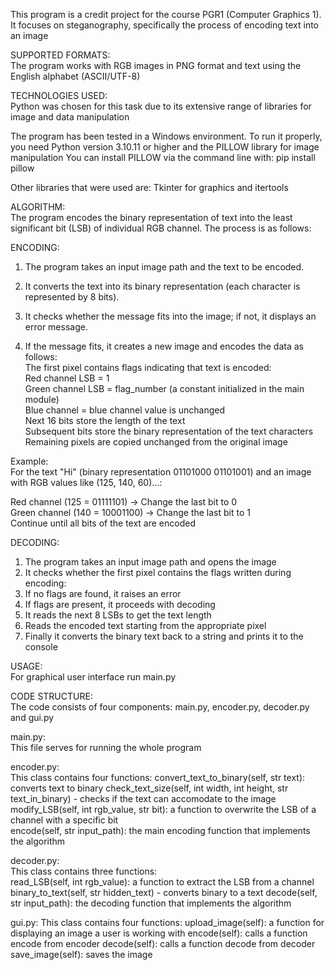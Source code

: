 This program is a credit project for the course PGR1 (Computer Graphics 1). It focuses on steganography, specifically the process of encoding text into an image

SUPPORTED FORMATS:  
The program works with RGB images in PNG format and text using the English alphabet (ASCII/UTF-8)

TECHNOLOGIES USED:  
Python was chosen for this task due to its extensive range of libraries for image and data manipulation

The program has been tested in a Windows environment. To run it properly, you need Python version 3.10.11 or higher and the PILLOW library for image manipulation
You can install PILLOW via the command line with: pip install pillow

Other libraries that were used are: Tkinter for graphics and itertools

ALGORITHM:  
The program encodes the binary representation of text into the least significant bit (LSB) of individual RGB channel. The process is as follows:

ENCODING:  
  1. The program takes an input image path and the text to be encoded.

  2. It converts the text into its binary representation (each character is represented by 8 bits).

  3. It checks whether the message fits into the image; if not, it displays an error message.

  4. If the message fits, it creates a new image and encodes the data as follows:  
    The first pixel contains flags indicating that text is encoded:  
      Red channel LSB = 1  
      Green channel LSB = flag_number (a constant initialized in the main module)  
      Blue channel = blue channel value is unchanged  
    Next 16 bits store the length of the text  
    Subsequent bits store the binary representation of the text characters  
    Remaining pixels are copied unchanged from the original image  
  
Example:  
For the text "Hi" (binary representation 01101000 01101001) and an image with RGB values like (125, 140, 60)...:

Red channel (125 = 01111101) → Change the last bit to 0  
Green channel (140 = 10001100) → Change the last bit to 1  
Continue until all bits of the text are encoded  

DECODING:  
  1. The program takes an input image path and opens the image  
  2. It checks whether the first pixel contains the flags written during encoding:  
  3. If no flags are found, it raises an error  
  4. If flags are present, it proceeds with decoding  
  5. It reads the next 8 LSBs to get the text length  
  6. Reads the encoded text starting from the appropriate pixel  
  7. Finally it converts the binary text back to a string and prints it to the console  

USAGE:  
For graphical user interface run main.py

CODE STRUCTURE:  
The code consists of four components: main.py, encoder.py, decoder.py and gui.py

main.py:  
This file serves for running the whole program

encoder.py:  
  This class contains four functions: 
    convert_text_to_binary(self, str text): converts text to binary
    check_text_size(self, int width, int height, str text_in_binary) - checks if the text can accomodate to the image
    modify_LSB(self, int rgb_value, str bit): a function to overwrite the LSB of a channel with a specific bit  
    encode(self, str input_path): the main encoding function that implements the algorithm  
    
decoder.py:  
  This class contains three functions:  
    read_LSB(self, int rgb_value): a function to extract the LSB from a channel  
    binary_to_text(self, str hidden_text) - converts binary to a text
    decode(self, str input_path): the decoding function that implements the algorithm

gui.py: 
  This class contains four functions: 
    upload_image(self): a function for displaying an image a user is working with
    encode(self): calls a function encode from encoder
    decode(self): calls a function decode from decoder
    save_image(self): saves the image


